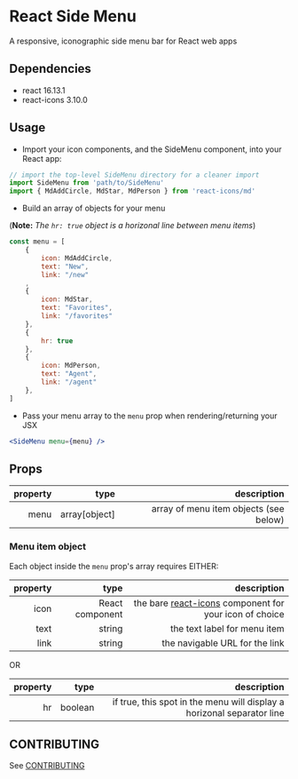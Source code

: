 # React Side Menu

A responsive, iconographic side menu bar for React web apps

## Dependencies

* react 16.13.1
* react-icons 3.10.0

## Usage

* Import your icon components, and the SideMenu component, into your React app:

```javascript
// import the top-level SideMenu directory for a cleaner import
import SideMenu from 'path/to/SideMenu'
import { MdAddCircle, MdStar, MdPerson } from 'react-icons/md'
```

* Build an array of objects for your menu

(**Note:** *The ```hr: true``` object is a horizonal line between menu items*)

```javascript
const menu = [
    {
        icon: MdAddCircle,
        text: "New",
        link: "/new"
    ,
    {
        icon: MdStar,
        text: "Favorites",
        link: "/favorites"
    },
    {
        hr: true
    },
    {
        icon: MdPerson,
        text: "Agent",
        link: "/agent"
    },
]
```

* Pass your menu array to the ```menu``` prop when rendering/returning your JSX

```jsx
<SideMenu menu={menu} />
```

## Props

| property   |      type      |  description |
|------------:|-------------:|------:|
| menu | array[object]  | array of menu item objects (see below) |

### Menu item object

Each object inside the ```menu``` prop's array requires EITHER:

| property   |      type      |  description |
|------------:|-------------:|------:|
| icon | React component  | the bare [react-icons](https://react-icons.github.io/) component for your icon of choice |
| text | string  | the text label for menu item |
| link | string  | the navigable URL for the link |

OR

| property   |      type      |  description |
|------------:|-------------:|------:|
| hr | boolean  | if true, this spot in the menu will display a horizonal separator line |

## CONTRIBUTING

See [CONTRIBUTING](https://github.com/wilsocr88/react-side-menu/blob/master/CONTRIBUTING.md)
